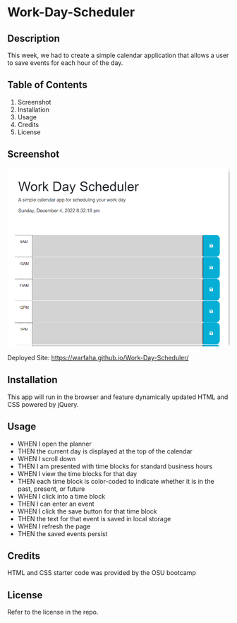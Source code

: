 # Work-Day-Scheduler

## Description

This week, we had to create a simple calendar application that allows a user to save events for each hour of the day.

## Table of Contents 

1. Screenshot
2. Installation
3. Usage
4. Credits
5. License

## Screenshot

![Screenshot-of-Portfolio](/assets/Screenshot.PNG)

Deployed Site:
https://warfaha.github.io/Work-Day-Scheduler/

## Installation

This app will run in the browser and feature dynamically updated HTML and CSS powered by jQuery.

## Usage

* WHEN I open the planner
* THEN the current day is displayed at the top of the calendar
* WHEN I scroll down
* THEN I am presented with time blocks for standard business hours
* WHEN I view the time blocks for that day
* THEN each time block is color-coded to indicate whether it is in the past, present, or future
* WHEN I click into a time block
* THEN I can enter an event
* WHEN I click the save button for that time block
* THEN the text for that event is saved in local storage
* WHEN I refresh the page
* THEN the saved events persist

## Credits

HTML and CSS starter code was provided by the OSU bootcamp

## License

Refer to the license in the repo.